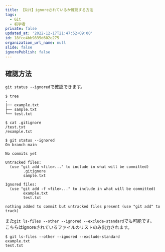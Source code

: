 ```yaml
---
title: 【Git】ignoreされているか確認する方法
tags:
  - Git
  - 初学者
private: false
updated_at: '2022-12-17T21:47:52+09:00'
id: 18fce4bb9835d602e275
organization_url_name: null
slide: false
ignorePublish: false
---
```

## 確認方法

`git status --ignored`で確認できます。  

```terminal
$ tree
.
├── example.txt
├── sample.txt
└── test.txt

$ cat .gitignore
/test.txt
/example.txt

$ git status --ignored
On branch main

No commits yet

Untracked files:
  (use "git add <file>..." to include in what will be committed)
        .gitignore
        sample.txt

Ignored files:
  (use "git add -f <file>..." to include in what will be committed)
        example.txt
        test.txt

nothing added to commit but untracked files present (use "git add" to track)
```

また`git ls-files --other --ignored --exclude-standard`でも可能です。  
こちらはignoreされているファイルのリストのみ出力されます。  

```terminal
$ git ls-files --other --ignored --exclude-standard
example.txt
test.txt
```

